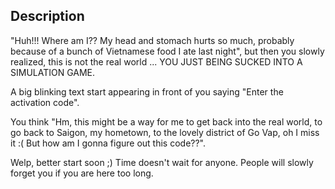 ## Description

"Huh!!! Where am I?? My head and stomach hurts so much, probably because of a bunch of Vietnamese food I ate last night", but then you slowly realized, this is not the real world ... YOU JUST BEING SUCKED INTO A SIMULATION GAME. 

A big blinking text start appearing in front of you saying "Enter the activation code".

You think "Hm, this might be a way for me to get back into the real world, to go back to Saigon, my hometown, to the lovely district of Go Vap, oh I miss it :( But how am I gonna figure out this code??".

Welp, better start soon ;) Time doesn't wait for anyone. People will slowly forget you if you are here too long.
